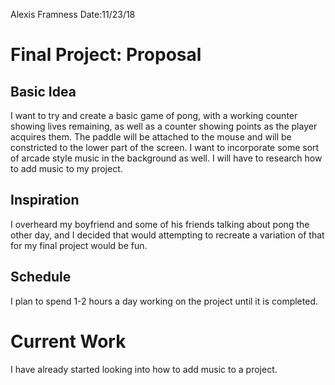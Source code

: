 Alexis Framness
Date:11/23/18

# **Final Project:** Proposal

## Basic Idea

I want to try and create a basic game of pong, with a working counter showing lives remaining, as well as a counter showing points as the player acquires them. The paddle will be attached to the mouse and will be constricted to the lower part of the screen. I want to incorporate some sort of arcade style music in the background as well. I will have to research how to add music to my project.

## Inspiration
I overheard my boyfriend and some of his friends talking about pong the other day, and I decided that would attempting to recreate a variation of that for my final project would be fun.

## Schedule
I plan to spend 1-2 hours a day working on the project until it is completed.

# Current Work
I have already started looking into how to add music to a project.
